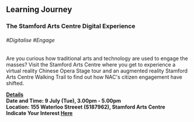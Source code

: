 <!--
---
layout: simple-page
title: Learning Festival 1-19 July 2019
permalink: /events/learning-journeys/event-details/LJ_SACDigitalExperience
breadcrumb: Learning Festival
---
-->

## Learning Journey
### The Stamford Arts Centre Digital Experience

###### _#Digitalise #Engage_

Are you curious how traditional arts and technology are used to engage the masses? Visit the Stamford Arts Centre where you get to experience a virtual reality Chinese Opera Stage tour and an augmented reality Stamford Arts Centre Walking Trail to find out how NAC's citizen engagement have shifted. 

<b><u>Details</u><br>
**Date and Time: 9 July (Tue), 3.00pm - 5.00pm** <br>
**Location: 155 Waterloo Streeet (S187962), Stamford Arts Centre** <br>
**Indicate Your Interest [Here](https://www.eventbrite.sg/e/the-stamford-arts-centre-digital-experience-tickets-62426769147)** 

